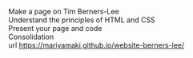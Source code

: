 Make a page on Tim Berners-Lee<br/>
Understand the principles of HTML and CSS<br/>
Present your page and code<br/>
Consolidation <br/>
url https://mariyamaki.github.io/website-berners-lee/